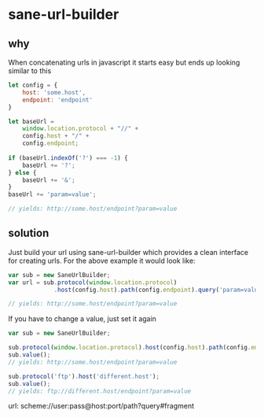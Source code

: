 # sane-url-builder
## why
When concatenating urls in javascript it starts easy but ends up looking similar to this

```javascript
let config = {
    host: 'some.host',
    endpoint: 'endpoint'
}

let baseUrl =
    window.location.protocol + "//" +
    config.host + "/" +
    config.endpoint;
    
if (baseUrl.indexOf('?') === -1) {
    baseUrl += '?';
} else {
    baseUrl += '&';
}
baseUrl += 'param=value';

// yields: http://some.host/endpoint?param=value
```

## solution
Just build your url using sane-url-builder which provides a clean interface for creating urls. For the above example it would look like:

```javascript
var sub = new SaneUrlBuilder;
var url = sub.protocol(window.location.protocol)
             .host(config.host).path(config.endpoint).query('param=value').value();

// yields: http://some.host/endpoint?param=value
```

If you have to change a value, just set it again
```javascript
var sub = new SaneUrlBuilder;

sub.protocol(window.location.protocol).host(config.host).path(config.endpoint).query('param=value');
sub.value();
// yields: http://some.host/endpoint?param=value

sub.protocol('ftp').host('different.host');
sub.value();
// yields: ftp://different.host/endpoint?param=value
```

url: scheme://user:pass@host:port/path?query#fragment
